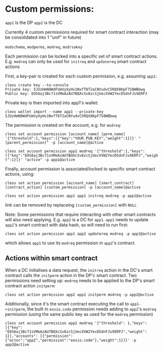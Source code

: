 # Custom permissions:

`app1` is the DP
`app2` is the DC

Currently 4 custom permissions required for smart contract interaction (may be consolidated into 1 "unif" in future)

`modschema`, `modperms`, `modreq`, `modrsakey`

Each permission can be locked into a specific set of smart contract actions. E.g. `modreq` can only be used
for `initreq` and `updatereq` smart contract actions

First, a key-pair is created for each custom permission, e.g. assuming `app1`:

```
cleos create key --to-console
Private key: 5JUzHmN8WdFUmVyXyHv1NxfT8T2aCNYudvC5RQX8KpF7S8WBbwq
Public key: EOS6aj3Bc71sVMeAzAU7BQXcSv8zcSjUecXVW2YecD5dnFJs9ERPJ
```

Private key is then imported into app1's wallet:

`cleos wallet import --name app1 --private-key 5JUzHmN8WdFUmVyXyHv1NxfT8T2aCNYudvC5RQX8KpF7S8WBbwq`

The permission is created on the account, e.g. for `modreq`:

`cleos set account permission [account_name] [perm_name] '{"threshold":1,"keys":[{"key":"YOUR_PUB_KEY","weight":1}]}' "[parent_permission]" -p [account_name]@active`

`cleos set account permission app1 modreq '{"threshold":1,"keys":[{"key":"EOS6aj3Bc71sVMeAzAU7BQXcSv8zcSjUecXVW2YecD5dnFJs9ERPJ","weight":1}]}' "active" -p app1@active`

Finally, account permission is associated/locked to specific smart contract actions, using:

`cleos set action permission [account_name] [smart_contract] [contract_action] [custom_permission] -p [account_name]@active`

`cleos set action permission app1 app1 initreq modreq -p app1@active`

link can be removed by replaceing `[custom_permission]` with `NULL`

Note: Some permissions that require interacting with other smart contracts will also need applying. E.g. `app2` is
a DC for `app1`. `app1` needs to update `app2`'s smart contract with data hash, so will need to run first:

`cleos set action permission app1 app2 updatereq modreq -p app1@active`

which allows `app1` to use its `modreq` permission in `app2`'s contract.

## Actions within smart contract

When a DC initialises a data request, the `initreq` action in the DC's smart contract calls the `initperm`
action in the DP'c smart contract. Two permissions need setting up: `modreq` needs to be applied
to the DP's smart contract action `initperm`:

`cleos set action permission app2 app1 initperm modreq -p app2@active`

Additionally, since it's the smart contract executing the call to `app1->initperm`, the 
built in `eosio.code` permission needs adding to `app2`'s `modreq` permission (using the same public key
as used for the `modreq` permission)

`cleos set account permission app2 modreq '{"threshold": 1,"keys": [{"key": "EOS6aj3Bc71sVMeAzAU7BQXcSv8zcSjUecXVW2YecD5dnFJs9ERPJ","weight": 1}],"accounts": [{"permission":{"actor":"app2","permission":"eosio.code"},"weight":1}]}' -p app2@active`

